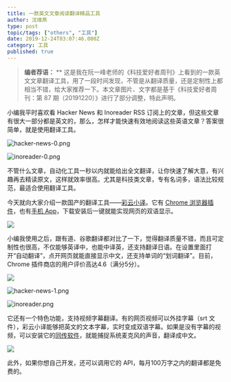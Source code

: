 ```yaml
---
title: 一款英文文章阅读翻译精品工具
author: 沈维燕
type: post
topic/tags: ["others", "工具"]
date: 2019-12-24T03:07:46.000Z
category: 工具
published: true
---
```


> **编者荐语：**
> **
> 这是我在阮一峰老师的《科技爱好者周刊》上看到的一款英文文章翻译工具，用了一段时间发现，不管是从翻译质量，还是定制性上都相当不错，给大家推荐一下。本文章图片、文字都是基于《科技爱好者周刊：第 87 期（20191220）》进行了部分调整，特此声明。


小编我平时喜欢看 Hacker News 和 Inoreader RSS 订阅上的文章，但这些文章有很大一部分都是英文的，那么，怎样才能快速有效地阅读这些英语文章？答案很简单，就是使用翻译工具。

![hacker-news-0.png](https://note.bioitee.com/yuque/0/2020/png/126032/1581813407741-438547fa-9546-4938-a5cb-c82ff3adab6a.png#align=left&display=inline&height=1042&name=hacker-news-0.png&originHeight=1042&originWidth=1920&size=156799&status=done&style=none&width=1920)

![inoreader-0.png](https://note.bioitee.com/yuque/0/2020/png/126032/1581813430350-f779543d-a5e7-45de-a055-4c789faa270a.png#align=left&display=inline&height=1042&name=inoreader-0.png&originHeight=1042&originWidth=1920&size=312908&status=done&style=none&width=1920)

不管什么文章，自动化工具一秒以内就能给出全文翻译，让你快速了解大意，有兴趣再去精读原文，这样就效率很高。尤其是科技类文章，专有名词多，语法比较规范，最适合使用翻译工具。

今天就向大家介绍一款国产的翻译工具——[彩云小译](https://fanyi.caiyunapp.com/#/web)。它有 [Chrome 浏览器插件](https://fanyi.caiyunapp.com/#/web)，也有[手机 App](https://fanyi.caiyunapp.com/#/app)，下载安装后一键就能实现网页的双语显示。

![](https://note.bioitee.com/yuque/0/2019/jpeg/84141/1576806703021-28201729-e438-43d8-a2be-1a2e9a4522d0.jpeg?x-oss-process=image/resize,w_746#align=left&display=inline&height=466&originHeight=466&originWidth=746&status=done&style=none&width=746)

小编我使用之后，跟有道、谷歌翻译都对比了一下，觉得翻译质量不错，而且可定制性也很高，不仅能够英译中，也能中译英，还支持翻译日语。在设置里面打开“自动翻译”，点开网页就能直接显示中文，还支持单词的“划词翻译”。目前，Chrome 插件商店的用户评价高达4.6（满分5分）。

![](https://note.bioitee.com/yuque/0/2019/jpeg/84141/1576806703329-32716f94-e21c-401a-896e-5487c460d4eb.jpeg?x-oss-process=image/resize,w_746#align=left&display=inline&height=466&originHeight=466&originWidth=746&status=done&style=none&width=746)

![hacker-news-1.png](https://note.bioitee.com/yuque/0/2020/png/126032/1581813465276-e6797e33-7bd3-47b3-9c0c-07e5f65d8fc3.png#align=left&display=inline&height=1042&name=hacker-news-1.png&originHeight=1042&originWidth=1920&size=255291&status=done&style=none&width=1920)

![inoreader.png](https://note.bioitee.com/yuque/0/2020/png/126032/1581813476596-0f92b07a-4150-4364-a7ea-351cd1a54f15.png#align=left&display=inline&height=954&name=inoreader.png&originHeight=954&originWidth=1920&size=425876&status=done&style=none&width=1920)

它还有一个特色功能，支持视频字幕翻译。有的网页视频可以外挂字幕（srt 文件），彩云小译能够把英文的文本字幕，实时变成双语字幕。如果是没有字幕的视频，可以安装它的[同传软件](https://www.caiyunapp.com/interpretation/)，就能捕捉系统麦克风的声音，翻译成中文。

![](https://note.bioitee.com/yuque/0/2019/jpeg/84141/1576806703485-b862cb7e-fdc0-48cf-97e5-301ce6a9f31e.jpeg?x-oss-process=image/resize,w_746#align=left&display=inline&height=419&originHeight=419&originWidth=746&status=done&style=none&width=746)

此外，如果你想自己开发，还可以调用它的 API，每月100万字之内的翻译都是免费的。
